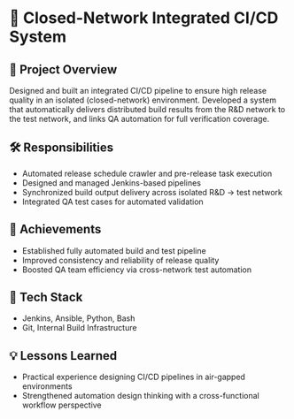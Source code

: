 # 🔹 Closed-Network Integrated CI/CD System

## 📌 Project Overview
Designed and built an integrated CI/CD pipeline to ensure high release quality in an isolated (closed-network) environment. Developed a system that automatically delivers distributed build results from the R&D network to the test network, and links QA automation for full verification coverage.

## 🛠️ Responsibilities
- Automated release schedule crawler and pre-release task execution
- Designed and managed Jenkins-based pipelines
- Synchronized build output delivery across isolated R&D → test network
- Integrated QA test cases for automated validation

## 🌟 Achievements
- Established fully automated build and test pipeline
- Improved consistency and reliability of release quality
- Boosted QA team efficiency via cross-network test automation

## 🧪 Tech Stack
- Jenkins, Ansible, Python, Bash
- Git, Internal Build Infrastructure

## 💡 Lessons Learned
- Practical experience designing CI/CD pipelines in air-gapped environments
- Strengthened automation design thinking with a cross-functional workflow perspective
